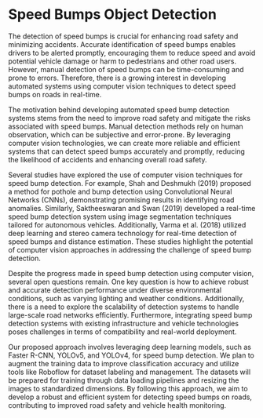 # Speed Bumps Object Detection
The detection of speed bumps is crucial for enhancing road safety and minimizing accidents. Accurate identification of speed bumps enables drivers to be alerted promptly, encouraging them to reduce speed and avoid potential vehicle damage or harm to pedestrians and other road users. However, manual detection of speed bumps can be time-consuming and prone to errors. Therefore, there is a growing interest in developing automated systems using computer vision techniques to detect speed bumps on roads in real-time.

The motivation behind developing automated speed bump detection systems stems from the need to improve road safety and mitigate the risks associated with speed bumps. Manual detection methods rely on human observation, which can be subjective and error-prone. By leveraging computer vision technologies, we can create more reliable and efficient systems that can detect speed bumps accurately and promptly, reducing the likelihood of accidents and enhancing overall road safety.

Several studies have explored the use of computer vision techniques for speed bump detection. For example, Shah and Deshmukh (2019) proposed a method for pothole and bump detection using Convolutional Neural Networks (CNNs), demonstrating promising results in identifying road anomalies. Similarly, Saktheeswaran and Swan (2019) developed a real-time speed bump detection system using image segmentation techniques tailored for autonomous vehicles. Additionally, Varma et al. (2018) utilized deep learning and stereo camera technology for real-time detection of speed bumps and distance estimation. These studies highlight the potential of computer vision approaches in addressing the challenge of speed bump detection.

Despite the progress made in speed bump detection using computer vision, several open questions remain. One key question is how to achieve robust and accurate detection performance under diverse environmental conditions, such as varying lighting and weather conditions. Additionally, there is a need to explore the scalability of detection systems to handle large-scale road networks efficiently. Furthermore, integrating speed bump detection systems with existing infrastructure and vehicle technologies poses challenges in terms of compatibility and real-world deployment.

Our proposed approach involves leveraging deep learning models, such as Faster R-CNN, YOLOv5, and YOLOv4, for speed bump detection. We plan to augment the training data to improve classification accuracy and utilize tools like Roboflow for dataset labeling and management. The datasets will be prepared for training through data loading pipelines and resizing the images to standardized dimensions. By following this approach, we aim to develop a robust and efficient system for detecting speed bumps on roads, contributing to improved road safety and vehicle health monitoring.
